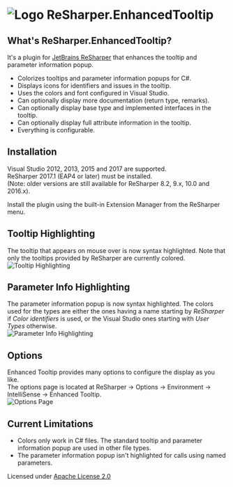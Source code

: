 ![Logo](https://raw.github.com/MrJul/ReSharper.EnhancedTooltip/master/Logo/Logo32.png "Logo") ReSharper.EnhancedTooltip
======

What's ReSharper.EnhancedTooltip?
--------------
It's a plugin for [JetBrains ReSharper](http://www.jetbrains.com/resharper/) that enhances the tooltip and parameter information popup.  

- Colorizes tooltips and parameter information popups for C#.
- Displays icons for identifiers and issues in the tooltip.
- Uses the colors and font configured in Visual Studio.
- Can optionally display more documentation (return type, remarks).
- Can optionally display base type and implemented interfaces in the tooltip.
- Can optionally display full attribute information in the tooltip.
- Everything is configurable.

Installation
------------
Visual Studio 2012, 2013, 2015 and 2017 are supported.  
ReSharper 2017.1 (EAP4 or later) must be installed.  
(Note: older versions are still available for ReSharper 8.2, 9.x, 10.0 and 2016.x).

Install the plugin using the built-in Extension Manager from the ReSharper menu.  

Tooltip Highlighting
--------------------
The tooltip that appears on mouse over is now syntax highlighted. Note that only the tooltips provided by ReSharper are currently colored.  
![Tooltip Highlighting](https://raw.github.com/MrJul/ReSharper.EnhancedTooltip/master/Screenshots/Tooltip.png "Tooltip Highlighting")

Parameter Info Highlighting
---------------------------
The parameter information popup is now syntax highlighted.
The colors used for the types are either the ones having a name starting by _ReSharper_ if _Color identifiers_ is used, or the Visual Studio ones starting with _User Types_ otherwise.  
![Parameter Info Highlighting](https://raw.github.com/MrJul/ReSharper.EnhancedTooltip/master/Screenshots/ParameterInfo.png "Parameter Info Highlighting")

Options
-------
Enhanced Tooltip provides many options to configure the display as you like.  
The options page is located at ReSharper → Options → Environment → IntelliSense → Enhanced Tooltip.  
![Options Page](https://raw.github.com/MrJul/ReSharper.EnhancedTooltip/master/Screenshots/Options.png "Options Page")

Current Limitations
-----------
- Colors only work in C# files. The standard tooltip and parameter information popup are used in other file types.
- The parameter information popup isn't highlighted for calls using named parameters.

Licensed under [Apache License 2.0](http://www.apache.org/licenses/LICENSE-2.0)
